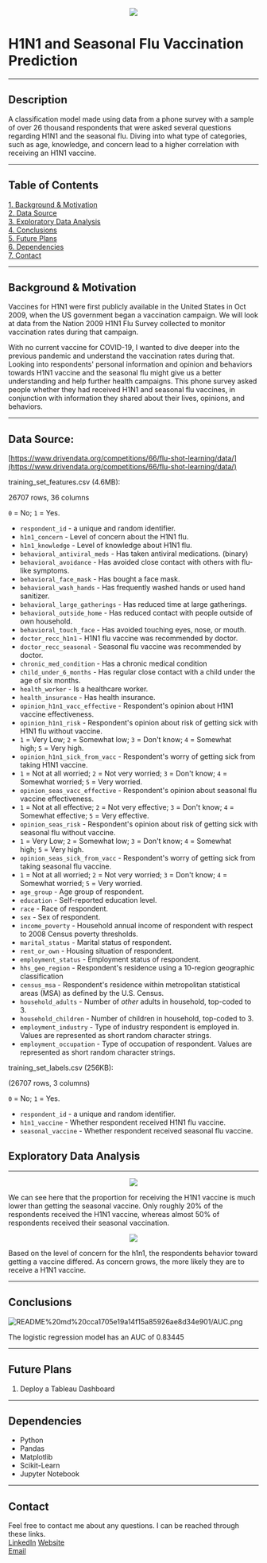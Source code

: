 <p align="center"><img src="img/Photos/H1N1-flu-vaccine.jpg"></p>

# H1N1 and Seasonal Flu Vaccination Prediction
---
## Description
A classification model made using data from a phone survey with a sample of over 26 thousand respondents that were asked several questions regarding H1N1 and the seasonal flu. Diving into what type of categories, such as age, knowledge, and concern lead to a higher correlation with receiving an H1N1 vaccine.

---
## Table of Contents
[1. Background & Motivation](#BackgroundMotivation)<br>
[2. Data Source](#DataSource)<br>
[3. Exploratory Data Analysis](#ExploratoryDataAnalysis)<br>
[4. Conclusions](#Conclusions)<br>
[5. Future Plans](#FuturePlans)<br>
[6. Dependencies](#Dependencies)<br>
[7. Contact](#Contact)<br>

---
## <a id="BackgroundMotivation">Background & Motivation</a>
Vaccines for H1N1 were first publicly available in the United States in Oct 2009, when the US government began a vaccination campaign. We will look at data from the Nation 2009 H1N1 Flu Survey collected to monitor vaccination rates during that campaign.

With no current vaccine for COVID-19, I wanted to dive deeper into the previous pandemic and understand the vaccination rates during that. Looking into respondents' personal information and opinion and behaviors towards H1N1 vaccine and the seasonal flu might give us a better understanding and help further health campaigns. This phone survey asked people whether they had received H1N1 and seasonal flu vaccines, in conjunction with information they shared about their lives, opinions, and behaviors.

---
## <a id="DataSource">Data Source:</a>
[https://www.drivendata.org/competitions/66/flu-shot-learning/data/](https://www.drivendata.org/competitions/66/flu-shot-learning/data/)

training_set_features.csv (4.6MB):

26707 rows, 36 columns

`0` = No; `1` = Yes.

- `respondent_id` - a unique and random identifier.
- `h1n1_concern` - Level of concern about the H1N1 flu.
- `h1n1_knowledge` - Level of knowledge about H1N1 flu.
- `behavioral_antiviral_meds` - Has taken antiviral medications. (binary)
- `behavioral_avoidance` - Has avoided close contact with others with flu-like symptoms.
- `behavioral_face_mask` - Has bought a face mask.
- `behavioral_wash_hands` - Has frequently washed hands or used hand sanitizer.
- `behavioral_large_gatherings` - Has reduced time at large gatherings.
- `behavioral_outside_home` - Has reduced contact with people outside of own household.
- `behavioral_touch_face` - Has avoided touching eyes, nose, or mouth.
- `doctor_recc_h1n1` - H1N1 flu vaccine was recommended by doctor.
- `doctor_recc_seasonal` - Seasonal flu vaccine was recommended by doctor.
- `chronic_med_condition` - Has a chronic medical condition
- `child_under_6_months` - Has regular close contact with a child under the age of six months.
- `health_worker` - Is a healthcare worker.
- `health_insurance` - Has health insurance.
- `opinion_h1n1_vacc_effective` - Respondent's opinion about H1N1 vaccine effectiveness.
- `opinion_h1n1_risk` - Respondent's opinion about risk of getting sick with H1N1 flu without vaccine.
- `1` = Very Low; `2` = Somewhat low; `3` = Don't know; `4` = Somewhat high; `5` = Very high.
- `opinion_h1n1_sick_from_vacc` - Respondent's worry of getting sick from taking H1N1 vaccine.
- `1` = Not at all worried; `2` = Not very worried; `3` = Don't know; `4` = Somewhat worried; `5` = Very worried.
- `opinion_seas_vacc_effective` - Respondent's opinion about seasonal flu vaccine effectiveness.
- `1` = Not at all effective; `2` = Not very effective; `3` = Don't know; `4` = Somewhat effective; `5` = Very effective.
- `opinion_seas_risk` - Respondent's opinion about risk of getting sick with seasonal flu without vaccine.
- `1` = Very Low; `2` = Somewhat low; `3` = Don't know; `4` = Somewhat high; `5` = Very high.
- `opinion_seas_sick_from_vacc` - Respondent's worry of getting sick from taking seasonal flu vaccine.
- `1` = Not at all worried; `2` = Not very worried; `3` = Don't know; `4` = Somewhat worried; `5` = Very worried.
- `age_group` - Age group of respondent.
- `education` - Self-reported education level.
- `race` - Race of respondent.
- `sex` - Sex of respondent.
- `income_poverty` - Household annual income of respondent with respect to 2008 Census poverty thresholds.
- `marital_status` - Marital status of respondent.
- `rent_or_own` - Housing situation of respondent.
- `employment_status` - Employment status of respondent.
- `hhs_geo_region` - Respondent's residence using a 10-region geographic classification
- `census_msa` - Respondent's residence within metropolitan statistical areas (MSA) as defined by the U.S. Census.
- `household_adults` - Number of *other* adults in household, top-coded to 3.
- `household_children` - Number of children in household, top-coded to 3.
- `employment_industry` - Type of industry respondent is employed in. Values are represented as short random character strings.
- `employment_occupation` - Type of occupation of respondent. Values are represented as short random character strings.

training_set_labels.csv (256KB):

(26707 rows, 3 columns)

`0` = No; `1` = Yes.

- `respondent_id` - a unique and random identifier.
- `h1n1_vaccine` - Whether respondent received H1N1 flu vaccine.
- `seasonal_vaccine` - Whether respondent received seasonal flu vaccine.

## <a id="ExploratoryDataAnalysis">Exploratory Data Analysis</a>

---
<p align="center"><img src="img/Graphs/ProportionOfVaccineReceival.png"></p>

We can see here that the proportion for receiving the H1N1 vaccine is much lower than getting the seasonal vaccine. Only roughly 20% of the respondents received the H1N1 vaccine, whereas almost 50% of respondents received their seasonal vaccination.

<p align="center"><img src="img/Graphs/StackedViewOnH1N!Concern.png"></p>

Based on the level of concern for the h1n1, the respondents behavior toward getting a vaccine differed. As concern grows, the more likely they are to receive a H1N1 vaccine.

---
## <a id="Conclusions">Conclusions</a>
![README%20md%20cca1705e19a14f15a85926ae8d34e901/AUC.png](README%20md%20cca1705e19a14f15a85926ae8d34e901/AUC.png)

The logistic regression model has an AUC of 0.83445


---
## <a id="FuturePlans">Future Plans</a>
1. Deploy a Tableau Dashboard

---
## <a id="Dependencies">Dependencies</a>
- Python
- Pandas
- Matplotlib
- Scikit-Learn
- Jupyter Notebook

---
## <a id="Contact">Contact</a>
Feel free to contact me about any questions. I can be reached through these links.  
[LinkedIn](https://www.linkedin.com/in/winrichsy/)
[Website](https://winrichsy.com)  
[Email](winrichsy@gmail.com)  
